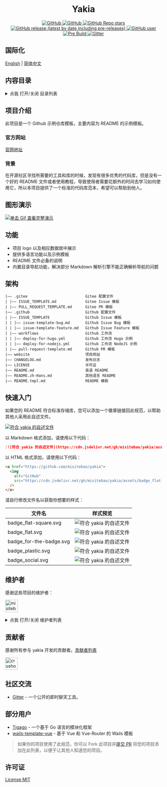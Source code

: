<h1 align="center">Yakia</h1>

<p align="center">
  <a href="https://github.com/misitebao/yakia/blob/main/LICENSE">
    <img alt="GitHub" src="https://img.shields.io/github/license/misitebao/yakia?style=flat-square"/>
  </a>
  <a href="https://github.com/misitebao/yakia">
    <img alt="GitHub" src="https://cdn.jsdelivr.net/gh/misitebao/yakia/assets/badge_flat-square.svg"/>
  </a>
  <a href="https://github.com/misitebao/yakia">
    <img alt="GitHub Repo stars" src="https://img.shields.io/github/stars/misitebao/yakia?style=flat-square"/>
  </a>
  <a href="https://github.com/misitebao/yakia/releases">
    <img alt="GitHub release (latest by date including pre-releases)" src="https://img.shields.io/github/v/release/misitebao/yakia?include_prereleases&sort=semver&style=flat-square">
  </a>
  <a href="https://github.com/misitebao">
    <img alt="GitHub user" src="https://img.shields.io/badge/author-misitebao-brightgreen?style=flat-square"/>
  </a>
  <a href="https://github.com/misitebao/yakia/actions/workflows/pre-build.yml">
    <img alt="Pre Build" src="https://img.shields.io/github/workflow/status/misitebao/yakia/Pre%20Build%20%7C%20预构建/main?style=flat-square&logo=github"/>
  </a>
  <a href="https://gitter.im/misitebao/yakia">
    <img alt="Gitter" src="https://img.shields.io/gitter/room/misitebao/yakia?style=flat-square&color=4ab494"/>
  </a>
</p>

## 国际化

[English](README.md) | [简体中文](README.zh-Hans.md)

## 内容目录

<details>
  <summary>点我 打开/关闭 目录列表</summary>

- [国际化](#国际化)
- [内容目录](#内容目录)
- [项目介绍](#项目介绍)
  - [官方网站](#官方网站)
  - [背景](#背景)
- [图形演示](#图形演示)
- [功能](#功能)
- [架构](#架构)
- [快速入门](#快速入门)
- [维护者](#维护者)
- [贡献者](#贡献者)
- [社区交流](#社区交流)
- [部分用户](#部分用户)
- [发布记录](#发布记录)
- [捐赠者](#捐赠者)
- [赞助商](#赞助商)
- [特别感谢](#特别感谢)
- [许可证](#许可证)

</details>

## 项目介绍

此项目是一个 Github 示例仓库模板，主要内容为 README 的示例模板。

### 官方网站

[官网地址](https://yakia.vercel.app)

### 背景

在开源社区寻找所需要的工具和库的时候，发现有很多优秀的代码库，但是没有一个好的 README 文件或者使用教程，导致使用者需要花额外的时间去学习如何使用它，所以本项目提供了一个标准的代码库范本，希望可以帮助到他人。

## 图形演示

[![单击 Gif 查看完整演示](https://cdn.jsdelivr.net/gh/misitebao/CDN/md/template-git-repository-mini.gif)](https://www.bilibili.com/video/BV1d64y1B7pe?share_source=copy_web)

## 功能

- 项目 logo 以及相应数据居中展示
- 提供多语言功能以及示例模板
- README 文件必备的说明
- 内置目录导航功能，解决部分 Markdown 解析引擎不能正确解析导航的问题

## 架构

```
|—— .gitee                          Gitee 配置文件
| |—— ISSUE_TEMPLATE.md             Gitee Issue 模板
| |—— PULL_REQUEST_TEMPLATE.md      Gitee PR 模板
|—— .github                         Github 配置文件
| |—— ISSUE_TEMPLATE                Github Issue 模板
| | |—— issue-template-bug.md       Github Issue Bug 模板
| | |—— issue-template-feature.md   Github Issue Feature 模板
| |—— workflows                     Github 工作流
| | |—— deploy-for-hugo.yml         Github 工作流 Hugo 示例
| | |—— deploy-for-nodejs.yml       Github 工作流 NodeJS 示例
| |—— pull-request-template.md      Github PR 模板
|—— website                         项目网站
|—— CHANGELOG.md                    发布日志
|—— LICENSE                         许可证
|—— README.md                       英语 README
|—— README.zh-Hans.md               其他语言 README
|—— README.tmpl.md                  README 模板

```

## 快速入门

如果您的 README 符合标准存储库，您可以添加一个徽章链接回此规范，以帮助其他人采用此自述文件。

[![符合 yakia 的自述文件](https://cdn.jsdelivr.net/gh/misitebao/yakia/assets/badge_flat-square.svg)](https://github.com/misitebao/yakia)

以 Markdown 格式添加，请使用以下代码：

```markdown
[![符合 yakia 的自述文件](https://cdn.jsdelivr.net/gh/misitebao/yakia/assets/badge_flat-square.svg)](https://github.com/misitebao/yakia)
```

以 HTML 格式添加，请使用以下代码：

```html
<a href="https://github.com/misitebao/yakia">
  <img
    alt="GitHub"
    src="https://cdn.jsdelivr.net/gh/misitebao/yakia/assets/badge_flat-square.svg"
  />
</a>
```

请自行修改文件名以获取你想要的样式：

| 文件名                  | 样式预览                                                                                             |
| ----------------------- | ---------------------------------------------------------------------------------------------------- |
| badge_flat-square.svg   | ![符合 yakia 的自述文件](https://cdn.jsdelivr.net/gh/misitebao/yakia/assets/badge_flat-square.svg)   |
| badge_flat.svg          | ![符合 yakia 的自述文件](https://cdn.jsdelivr.net/gh/misitebao/yakia/assets/badge_flat.svg)          |
| badge_for-the-badge.svg | ![符合 yakia 的自述文件](https://cdn.jsdelivr.net/gh/misitebao/yakia/assets/badge_for-the-badge.svg) |
| badge_plastic.svg       | ![符合 yakia 的自述文件](https://cdn.jsdelivr.net/gh/misitebao/yakia/assets/badge_plastic.svg)       |
| badge_social.svg        | ![符合 yakia 的自述文件](https://cdn.jsdelivr.net/gh/misitebao/yakia/assets/badge_social.svg)        |

## 维护者

感谢这些项目的维护者：

<a href="https://github.com/misitebao"><img src="https://github.com/misitebao.png" width="40" height="40" alt="misitebao" title="misitebao"/></a>

<details>
  <summary>点我 打开/关闭 维护者列表</summary>

- [米司特包](https://github.com/misitebao) - 项目作者，全栈工程师。

</details>

## 贡献者

感谢所有参与 yakia 开发的贡献者。[贡献者列表](https://github.com/misitebao/yakia/graphs/contributors)

<a href="https://github.com/crushonyou18"><img src="https://github.com/crushonyou18.png" width="40" height="40" alt="crushonyou18" title="crushonyou18"/></a>

## 社区交流

- [Gitter](https://gitter.im/misitebao/yakia) - 一个公开的即时聊天工具。

## 部分用户

- [Tigago](https://github.com/tigateam/tigago) - 一个基于 Go 语言的模块化框架
- [wails-template-vue](https://github.com/misitebao/wails-template-vue) - 基于 Vue 和 Vue-Router 的 Wails 模板

> 如果你的项目使用了此规范，你可以 Fork 此项目并[提交 PR](https://github.com/misitebao/yakia/pulls) 将您的项目添加在此列表，以便于让其他人知道您的项目。

<!-- ## 发布记录 -->

<!-- ## 捐赠者 -->

<!-- ## 赞助商 -->

<!-- ## 特别感谢 -->

## 许可证

[License MIT](../LICENSE)
